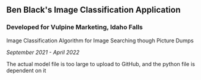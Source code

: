 ## Ben Black's Image Classification Application 
### Developed for Vulpine Marketing, Idaho Falls
Image Classification Algorithm for Image Searching though Picture Dumps

*September 2021 - April 2022*

The actual model file is too large to upload to GitHub, and the python file is dependent on it
